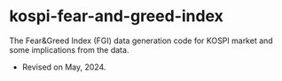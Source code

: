 # kospi-fear-and-greed-index
The Fear&amp;Greed Index (FGI) data generation code for KOSPI market and some implications from the data.

- Revised on May, 2024.
